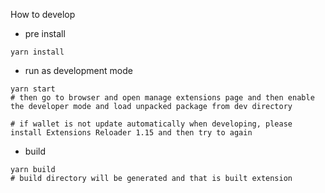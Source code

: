 How to develop

- pre install
```
yarn install
```
- run as development mode
```
yarn start
# then go to browser and open manage extensions page and then enable the developer mode and load unpacked package from dev directory

# if wallet is not update automatically when developing, please install Extensions Reloader 1.15 and then try to again
```
- build
```
yarn build
# build directory will be generated and that is built extension
```
